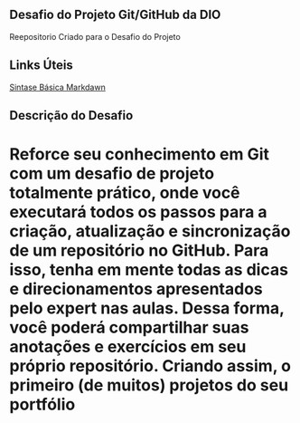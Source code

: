 ## Desafio do Projeto Git/GitHub da DIO
Reepositorio Criado para o Desafio do Projeto

## Links Úteis

[Sintase Básica Markdawn](https://www.markdownguide.org/basic-syntax/)

## Descrição do Desafio

# Reforce seu conhecimento em Git com um desafio de projeto totalmente prático, onde você executará todos os passos para a criação, atualização e sincronização de um repositório no GitHub. Para isso, tenha em mente todas as dicas e direcionamentos apresentados pelo expert nas aulas. Dessa forma, você poderá compartilhar suas anotações e exercícios em seu próprio repositório. Criando assim, o primeiro (de muitos) projetos do seu portfólio